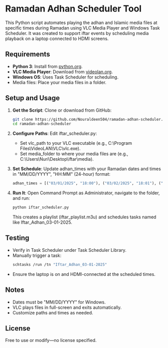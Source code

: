 # Ramadan Adhan Scheduler Tool
This Python script automates playing the adhan and Islamic media files at specific times during Ramadan using VLC Media Player and Windows Task Scheduler. It was created to support iftar events by scheduling media playback on a laptop connected to HDMI screens.

## Requirements
- **Python 3**: Install from [python.org](https://www.python.org/).
- **VLC Media Player**: Download from [videolan.org](https://www.videolan.org/).
- **Windows OS**: Uses Task Scheduler for scheduling.
- Media files: Place your media files in a folder.

## Setup and Usage
1. **Get the Script**: Clone or download from GitHub:
   ```bash
   git clone https://github.com/Nouraldeen504/ramadan-adhan-scheduler.git
   cd ramadan-adhan-scheduler
   ```

2. **Configure Paths**: Edit iftar_scheduler.py:
   * Set vlc_path to your VLC executable (e.g., C:\Program Files\VideoLAN\VLC\vlc.exe).
   * Set media_folder to where your media files are (e.g., C:\Users\Nuri\Desktop\iftar\media).

3. **Set Schedule**: Update adhan_times with your Ramadan dates and times in "MM/DD/YYYY", "HH:MM" (24-hour) format:
   ```python
   adhan_times = [("03/01/2025", "18:00"), ("03/02/2025", "18:01"), ("03/03/2025", "18:02")]
   ```

4. **Run It**: Open Command Prompt as Administrator, navigate to the folder, and run:
   ```bash
   python iftar_scheduler.py
   ```

   This creates a playlist (iftar_playlist.m3u) and schedules tasks named like Iftar_Adhan_03-01-2025.

## Testing
* Verify in Task Scheduler under Task Scheduler Library.
* Manually trigger a task:
  ```bash
  schtasks /run /tn "Iftar_Adhan_03-01-2025"
  ```
* Ensure the laptop is on and HDMI-connected at the scheduled times.

## Notes
* Dates must be "MM/DD/YYYY" for Windows.
* VLC plays files in full-screen and exits automatically.
* Customize paths and times as needed.

## License
Free to use or modify—no license specified.